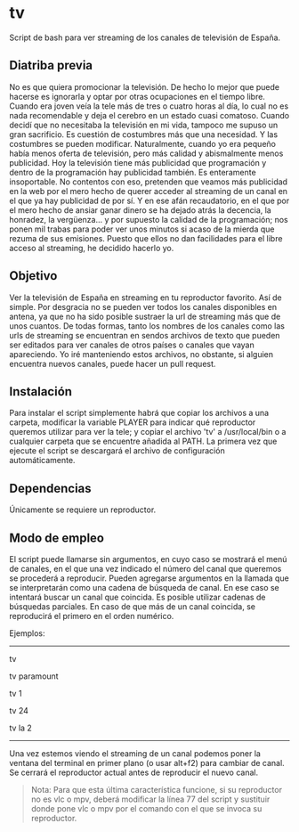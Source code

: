 # tv
Script de bash para ver streaming de los canales de televisión de España.

## Diatriba previa

No es que quiera promocionar la televisión. De hecho lo mejor que puede hacerse es ignorarla y optar por otras ocupaciones en el tiempo libre. Cuando era joven veía la tele más de tres o cuatro horas al día, lo cual no es nada recomendable y deja el cerebro en un estado cuasi comatoso. Cuando decidí que no necesitaba la televisión en mi vida, tampoco me supuso un gran sacrificio. Es cuestión de costumbres más que una necesidad. Y las costumbres se pueden modificar. Naturalmente, cuando yo era pequeño había menos oferta de televisión, pero más calidad y abismalmente menos publicidad. Hoy la televisión tiene más publicidad que programación y dentro de la programación hay publicidad también. Es enteramente insoportable. No contentos con eso, pretenden que veamos más publicidad en la web por el mero hecho de querer acceder al streaming de un canal en el que ya hay publicidad de por sí. Y en ese afán recaudatorio, en el que por el mero hecho de ansiar ganar dinero se ha dejado atrás la decencia, la honradez, la vergüenza... y por supuesto la calidad de la programación; nos ponen mil trabas para poder ver unos minutos si acaso de la mierda que rezuma de sus emisiones. Puesto que ellos no dan facilidades para el libre acceso al streaming, he decidido hacerlo yo. 

## Objetivo

Ver la televisión de España en streaming en tu reproductor favorito. Así de simple. Por desgracia no se pueden ver todos los canales disponibles en antena, ya que no ha sido posible sustraer la url de streaming más que de unos cuantos. De todas formas, tanto los nombres de los canales como las urls de streaming se encuentran en sendos archivos de texto que pueden ser editados para ver canales de otros países o canales que vayan apareciendo. Yo iré manteniendo estos archivos, no obstante, si alguien encuentra nuevos canales, puede hacer un pull request.

## Instalación

Para instalar el script simplemente habrá que copiar los archivos a una carpeta, modificar la variable PLAYER para indicar qué reproductor queremos utilizar para ver la tele; y copiar el archivo 'tv' a /usr/local/bin o a cualquier carpeta que se encuentre añadida al PATH. La primera vez que ejecute el script se descargará el archivo de configuración automáticamente. 

## Dependencias

Únicamente se requiere un reproductor.

## Modo de empleo

El script puede llamarse sin argumentos, en cuyo caso se mostrará el menú de canales, en el que una vez indicado el número del canal que queremos se procederá a reproducir. Pueden agregarse argumentos en la llamada que se interpretarán como una cadena de búsqueda de canal. En ese caso se intentará buscar un canal que coincida. Es posible utilizar cadenas de búsquedas parciales. En caso de que más de un canal coincida, se reproducirá el primero en el orden numérico.

Ejemplos:

---

tv

tv paramount

tv 1

tv 24

tv la 2


---

Una vez estemos viendo el streaming de un canal podemos poner la ventana del terminal en primer plano (o usar alt+f2) para cambiar de canal. Se cerrará el reproductor actual antes de reproducir el nuevo canal.

> Nota: Para que esta última característica funcione, si su reproductor no es vlc o mpv, deberá modificar la línea 77 del script y sustituir donde pone vlc o mpv por el comando con el que se invoca su reproductor.


